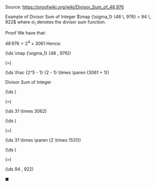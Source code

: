 # 

Source: https://proofwiki.org/wiki/Divisor_Sum_of_48,976

Example of Divisor Sum of Integer
$\map {\sigma_1} {48 \, 976} = 94 \, 922$
where $\sigma_1$ denotes the divisor sum function.


Proof
We have that:

$48 \, 976 = 2^4 \times 3061$
Hence:














\(\ds \map {\sigma_1} {48 \, 976}\)

\(=\)







\(\ds \frac {2^5 - 1} {2 - 1} \times \paren {3061 + 1}\)





Divisor Sum of Integer














\(\ds \)

\(=\)







\(\ds 31 \times 3062\)




















\(\ds \)

\(=\)







\(\ds 31 \times \paren {2 \times 1531}\)




















\(\ds \)

\(=\)







\(\ds 94 \, 922\)









$\blacksquare$





